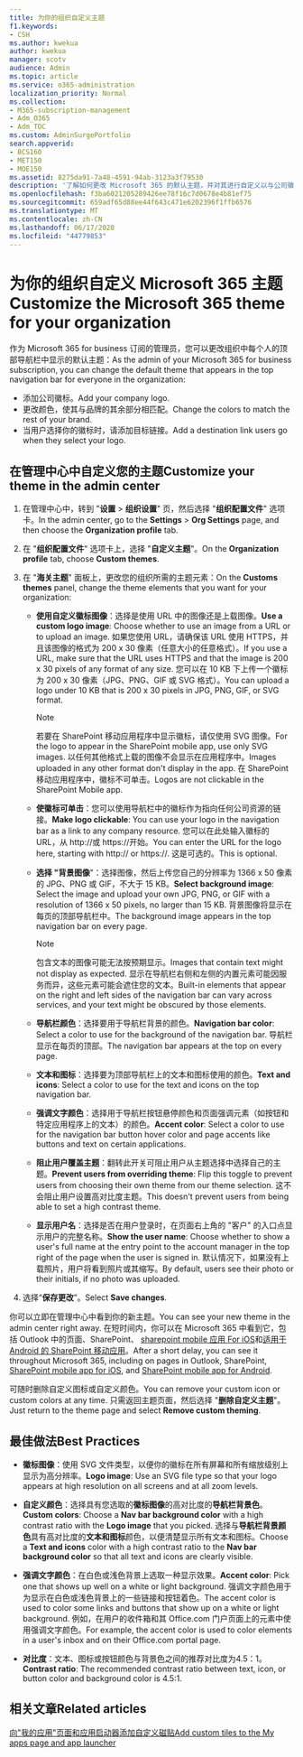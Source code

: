 ```yaml
---
title: 为你的组织自定义主题
f1.keywords:
- CSH
ms.author: kwekua
author: kwekua
manager: scotv
audience: Admin
ms.topic: article
ms.service: o365-administration
localization_priority: Normal
ms.collection:
- M365-subscription-management
- Adm_O365
- Adm_TOC
ms.custom: AdminSurgePortfolio
search.appverid:
- BCS160
- MET150
- MOE150
ms.assetid: 8275da91-7a48-4591-94ab-3123a3f79530
description: '了解如何更改 Microsoft 365 的默认主题，并对其进行自定义以与公司徽标或颜色相匹配。 '
ms.openlocfilehash: f3ba6021205289426ee78f16c7d0678e4b81ef75
ms.sourcegitcommit: 659adf65d88ee44f643c471e6202396f1ffb6576
ms.translationtype: MT
ms.contentlocale: zh-CN
ms.lasthandoff: 06/17/2020
ms.locfileid: "44779853"
---
```

# <a name="customize-the-microsoft-365-theme-for-your-organization"></a><span data-ttu-id="3fcea-103">为你的组织自定义 Microsoft 365 主题</span><span class="sxs-lookup"><span data-stu-id="3fcea-103">Customize the Microsoft 365 theme for your organization</span></span>

<span data-ttu-id="3fcea-104">作为 Microsoft 365 for business 订阅的管理员，您可以更改组织中每个人的顶部导航栏中显示的默认主题：</span><span class="sxs-lookup"><span data-stu-id="3fcea-104">As the admin of your Microsoft 365 for business subscription, you can change the default theme that appears in the top navigation bar for everyone in the organization:</span></span> 

- <span data-ttu-id="3fcea-105">添加公司徽标。</span><span class="sxs-lookup"><span data-stu-id="3fcea-105">Add your company logo.</span></span>
- <span data-ttu-id="3fcea-106">更改颜色，使其与品牌的其余部分相匹配。</span><span class="sxs-lookup"><span data-stu-id="3fcea-106">Change the colors to match the rest of your brand.</span></span> 
- <span data-ttu-id="3fcea-107">当用户选择你的徽标时，请添加目标链接。</span><span class="sxs-lookup"><span data-stu-id="3fcea-107">Add a destination link users go when they select your logo.</span></span> 
  
## <a name="customize-your-theme-in-the-admin-center"></a><span data-ttu-id="3fcea-108">在管理中心中自定义您的主题</span><span class="sxs-lookup"><span data-stu-id="3fcea-108">Customize your theme in the admin center</span></span>

1. <span data-ttu-id="3fcea-109">在管理中心中，转到 "**设置** \> **组织设置**" 页，然后选择 "**组织配置文件**" 选项卡。</span><span class="sxs-lookup"><span data-stu-id="3fcea-109">In the admin center, go to the **Settings** \> **Org Settings** page, and then choose the **Organization profile** tab.</span></span>

2. <span data-ttu-id="3fcea-110">在 "**组织配置文件**" 选项卡上，选择 "**自定义主题**"。</span><span class="sxs-lookup"><span data-stu-id="3fcea-110">On the **Organization profile** tab, choose **Custom themes**.</span></span>

3. <span data-ttu-id="3fcea-111">在 "**海关主题**" 面板上，更改您的组织所需的主题元素：</span><span class="sxs-lookup"><span data-stu-id="3fcea-111">On the **Customs themes** panel, change the theme elements that you want for your organization:</span></span>
    
    - <span data-ttu-id="3fcea-112">**使用自定义徽标图像**：选择是使用 URL 中的图像还是上载图像。</span><span class="sxs-lookup"><span data-stu-id="3fcea-112">**Use a custom logo image**: Choose whether to use an image from a URL or to upload an image.</span></span> <span data-ttu-id="3fcea-113">如果您使用 URL，请确保该 URL 使用 HTTPS，并且该图像的格式为 200 x 30 像素（任意大小的任意格式）。</span><span class="sxs-lookup"><span data-stu-id="3fcea-113">If you use a URL, make sure that the URL uses HTTPS and that the image is 200 x 30 pixels of any format of any size.</span></span> <span data-ttu-id="3fcea-114">您可以在 10 KB 下上传一个徽标为 200 x 30 像素（JPG、PNG、GIF 或 SVG 格式）。</span><span class="sxs-lookup"><span data-stu-id="3fcea-114">You can upload a logo under 10 KB that is 200 x 30 pixels in JPG, PNG, GIF, or SVG format.</span></span>

      > [!NOTE]
      > <span data-ttu-id="3fcea-115">若要在 SharePoint 移动应用程序中显示徽标，请仅使用 SVG 图像。</span><span class="sxs-lookup"><span data-stu-id="3fcea-115">For the logo to appear in the SharePoint mobile app, use only SVG images.</span></span> <span data-ttu-id="3fcea-116">以任何其他格式上载的图像不会显示在应用程序中。</span><span class="sxs-lookup"><span data-stu-id="3fcea-116">Images uploaded in any other format don't display in the app.</span></span> <span data-ttu-id="3fcea-117">在 SharePoint 移动应用程序中，徽标不可单击。</span><span class="sxs-lookup"><span data-stu-id="3fcea-117">Logos are not clickable in the SharePoint Mobile app.</span></span>

    - <span data-ttu-id="3fcea-118">**使徽标可单击**：您可以使用导航栏中的徽标作为指向任何公司资源的链接。</span><span class="sxs-lookup"><span data-stu-id="3fcea-118">**Make logo clickable**: You can use your logo in the navigation bar as a link to any company resource.</span></span> <span data-ttu-id="3fcea-119">您可以在此处输入徽标的 URL，从 http://或 https://开始。</span><span class="sxs-lookup"><span data-stu-id="3fcea-119">You can enter the URL for the logo here, starting with http:// or https://.</span></span> <span data-ttu-id="3fcea-120">这是可选的。</span><span class="sxs-lookup"><span data-stu-id="3fcea-120">This is optional.</span></span>

    - <span data-ttu-id="3fcea-121">**选择 "背景图像**"：选择图像，然后上传您自己的分辨率为 1366 x 50 像素的 JPG、PNG 或 GIF，不大于 15 KB。</span><span class="sxs-lookup"><span data-stu-id="3fcea-121">**Select background image**: Select the image and upload your own JPG, PNG, or GIF with a resolution of 1366 x 50 pixels, no larger than 15 KB.</span></span> <span data-ttu-id="3fcea-122">背景图像将显示在每页的顶部导航栏中。</span><span class="sxs-lookup"><span data-stu-id="3fcea-122">The background image appears in the top navigation bar on every page.</span></span>

      > [!NOTE]
      > <span data-ttu-id="3fcea-123">包含文本的图像可能无法按预期显示。</span><span class="sxs-lookup"><span data-stu-id="3fcea-123">Images that contain text might not display as expected.</span></span> <span data-ttu-id="3fcea-124">显示在导航栏右侧和左侧的内置元素可能因服务而异，这些元素可能会遮住您的文本。</span><span class="sxs-lookup"><span data-stu-id="3fcea-124">Built-in elements that appear on the right and left sides of the navigation bar can vary across services, and your text might be obscured by those elements.</span></span> 

    - <span data-ttu-id="3fcea-125">**导航栏颜色**：选择要用于导航栏背景的颜色。</span><span class="sxs-lookup"><span data-stu-id="3fcea-125">**Navigation bar color**: Select a color to use for the background of the navigation bar.</span></span> <span data-ttu-id="3fcea-126">导航栏显示在每页的顶部。</span><span class="sxs-lookup"><span data-stu-id="3fcea-126">The navigation bar appears at the top on every page.</span></span>

    - <span data-ttu-id="3fcea-127">**文本和图标**：选择要为顶部导航栏上的文本和图标使用的颜色。</span><span class="sxs-lookup"><span data-stu-id="3fcea-127">**Text and icons**: Select a color to use for the text and icons on the top navigation bar.</span></span>

    - <span data-ttu-id="3fcea-128">**强调文字颜色**：选择用于导航栏按钮悬停颜色和页面强调元素（如按钮和特定应用程序上的文本）的颜色。</span><span class="sxs-lookup"><span data-stu-id="3fcea-128">**Accent color**: Select a color to use for the navigation bar button hover color and page accents like buttons and text on certain applications.</span></span>

    - <span data-ttu-id="3fcea-129">**阻止用户覆盖主题**：翻转此开关可阻止用户从主题选择中选择自己的主题。</span><span class="sxs-lookup"><span data-stu-id="3fcea-129">**Prevent users from overriding theme**: Flip this toggle to prevent users from choosing their own theme from our theme selection.</span></span> <span data-ttu-id="3fcea-130">这不会阻止用户设置高对比度主题。</span><span class="sxs-lookup"><span data-stu-id="3fcea-130">This doesn't prevent users from being able to set a high contrast theme.</span></span>

    - <span data-ttu-id="3fcea-131">**显示用户名**：选择是否在用户登录时，在页面右上角的 "客户" 的入口点显示用户的完整名称。</span><span class="sxs-lookup"><span data-stu-id="3fcea-131">**Show the user name**: Choose whether to show a user's full name at the entry point to the account manager in the top right of the page when the user is signed in.</span></span> <span data-ttu-id="3fcea-132">默认情况下，如果没有上载照片，用户将看到照片或其缩写。</span><span class="sxs-lookup"><span data-stu-id="3fcea-132">By default, users see their photo or their initials, if no photo was uploaded.</span></span>
    
4. <span data-ttu-id="3fcea-133">选择“**保存更改**”。</span><span class="sxs-lookup"><span data-stu-id="3fcea-133">Select **Save changes**.</span></span>
    
<span data-ttu-id="3fcea-134">你可以立即在管理中心中看到你的新主题。</span><span class="sxs-lookup"><span data-stu-id="3fcea-134">You can see your new theme in the admin center right away.</span></span> <span data-ttu-id="3fcea-135">在短时间内，你可以在 Microsoft 365 中看到它，包括 Outlook 中的页面、SharePoint、 [sharepoint mobile 应用 For iOS](https://support.microsoft.com/office/339402ce-16bb-4c97-9475-0c5375ccef7a)和[适用于 Android 的 SharePoint 移动应用](https://support.microsoft.com/office/d875654b-fb0a-4dbe-a17a-a676cf936284)。</span><span class="sxs-lookup"><span data-stu-id="3fcea-135">After a short delay, you can see it throughout Microsoft 365, including on pages in Outlook, SharePoint, [SharePoint mobile app for iOS](https://support.microsoft.com/office/339402ce-16bb-4c97-9475-0c5375ccef7a), and [SharePoint mobile app for Android](https://support.microsoft.com/office/d875654b-fb0a-4dbe-a17a-a676cf936284).</span></span>

<span data-ttu-id="3fcea-136">可随时删除自定义图标或自定义颜色。</span><span class="sxs-lookup"><span data-stu-id="3fcea-136">You can remove your custom icon or custom colors at any time.</span></span> <span data-ttu-id="3fcea-137">只需返回主题页面，然后选择 "**删除自定义主题**"。</span><span class="sxs-lookup"><span data-stu-id="3fcea-137">Just return to the theme page and select **Remove custom theming**.</span></span>
  
## <a name="best-practices"></a><span data-ttu-id="3fcea-138">最佳做法</span><span class="sxs-lookup"><span data-stu-id="3fcea-138">Best Practices</span></span>

- <span data-ttu-id="3fcea-139">**徽标图像**：使用 SVG 文件类型，以便你的徽标在所有屏幕和所有缩放级别上显示为高分辨率。</span><span class="sxs-lookup"><span data-stu-id="3fcea-139">**Logo image**: Use an SVG file type so that your logo appears at high resolution on all screens and at all zoom levels.</span></span>

- <span data-ttu-id="3fcea-140">**自定义颜色**：选择具有您选取的**徽标图像**的高对比度的**导航栏背景色**。</span><span class="sxs-lookup"><span data-stu-id="3fcea-140">**Custom colors**: Choose a **Nav bar background color** with a high contrast ratio with the **Logo image** that you picked.</span></span> <span data-ttu-id="3fcea-141">选择与**导航栏背景颜色**具有高对比度的**文本和图标**颜色，以便清楚显示所有文本和图标。</span><span class="sxs-lookup"><span data-stu-id="3fcea-141">Choose a **Text and icons** color with a high contrast ratio to the **Nav bar background color** so that all text and icons are clearly visible.</span></span>

- <span data-ttu-id="3fcea-142">**强调文字颜色**：在白色或浅色背景上选取一种显示效果。</span><span class="sxs-lookup"><span data-stu-id="3fcea-142">**Accent color**: Pick one that shows up well on a white or light background.</span></span> <span data-ttu-id="3fcea-143">强调文字颜色用于为显示在白色或浅色背景上的一些链接和按钮着色。</span><span class="sxs-lookup"><span data-stu-id="3fcea-143">The accent color is used to color some links and buttons that show up on a white or light background.</span></span> <span data-ttu-id="3fcea-144">例如，在用户的收件箱和其 Office.com 门户页面上的元素中使用强调文字颜色。</span><span class="sxs-lookup"><span data-stu-id="3fcea-144">For example, the accent color is used to color elements in a user's inbox and on their Office.com portal page.</span></span> 
  
- <span data-ttu-id="3fcea-145">**对比度**：文本、图标或按钮颜色与背景色之间的推荐对比度为4.5：1。</span><span class="sxs-lookup"><span data-stu-id="3fcea-145">**Contrast ratio**: The recommended contrast ratio between text, icon, or button color and background color is 4.5:1.</span></span>
  
## <a name="related-articles"></a><span data-ttu-id="3fcea-146">相关文章</span><span class="sxs-lookup"><span data-stu-id="3fcea-146">Related articles</span></span>

[<span data-ttu-id="3fcea-147">向"我的应用"页面和应用启动器添加自定义磁贴</span><span class="sxs-lookup"><span data-stu-id="3fcea-147">Add custom tiles to the My apps page and app launcher</span></span>](../manage/customize-the-app-launcher.md)
  
  
